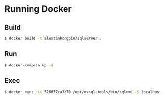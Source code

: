 # Running Docker


## Build

```bash
$ docker build -t alextanhongpin/sqlserver .
```

## Run

```bash
$ docker-compose up -d
```


## Exec

```bash
$ docker exec -it 526657ca3b70 /opt/mssql-tools/bin/sqlcmd -S localhost -U sa -P 'Qwerty12345'
```